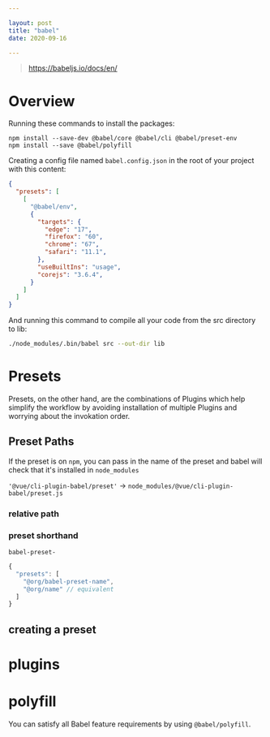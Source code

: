 ```yaml
---

layout: post
title: "babel"
date: 2020-09-16

---
```


> <https://babeljs.io/docs/en/>

# Overview

Running these commands to install the packages:

```shell
npm install --save-dev @babel/core @babel/cli @babel/preset-env
npm install --save @babel/polyfill
```

Creating a config file named `babel.config.json` in the root of your project with this content:

```json
{
  "presets": [
    [
      "@babel/env",
      {
        "targets": {
          "edge": "17",
          "firefox": "60",
          "chrome": "67",
          "safari": "11.1",
        },
        "useBuiltIns": "usage",
        "corejs": "3.6.4",
      }
    ]
  ]
}
```

And running this command to compile all your code from the src directory to lib:

```bash
./node_modules/.bin/babel src --out-dir lib
```

# Presets

Presets, on the other hand, are the combinations of Plugins which help simplify the workflow by avoiding installation of multiple Plugins and worrying about the invokation order.

## Preset Paths
If the preset is on `npm`, you can pass in the name of the preset and babel will check that it's installed in `node_modules`

`'@vue/cli-plugin-babel/preset'` -> `node_modules/@vue/cli-plugin-babel/preset.js`

### relative path

### preset shorthand

`babel-preset-`

```js
{
  "presets": [
    "@org/babel-preset-name",
    "@org/name" // equivalent
  ]
}
```
## creating a preset

# plugins



# polyfill
You can satisfy all Babel feature requirements by using `@babel/polyfill`.